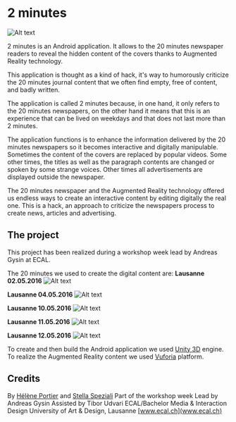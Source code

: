 # 2 minutes
![Alt text](/Documentation/Photos)

2 minutes is an Android application. It allows to the 20 minutes newspaper readers to reveal the hidden content of the covers thanks to Augmented Reality technology.

This application is thought as a kind of hack, it's way to humorously criticize the 20 minutes journal content that we often find empty, free of content, and badly written.

The application is called 2 minutes because, in one hand, it only refers to the 20 minutes newspapers, on the other hand it means that this is an experience that can be lived on weekdays and that does not last more than 2 minutes.

The application functions is to enhance the information delivered by the 20 minutes newspapers so it becomes interactive and digitally manipulable. Sometimes the content of the covers are replaced by popular videos. Some other times, the titles as well as the paragraph contents are changed or spoken by some strange voices. Other times all advertisements are displayed outside the newspaper.

The 20 minutes newspaper and the Augmented Reality technology offered us endless ways to create an interactive content by editing digitally the real one. This is a hack, an approach to criticize the newspapers process to create news, articles and advertising.

## The project
This project has been realized during a workshop week lead by Andreas Gysin at ECAL.

The 20 minutes we used to create the digital content are:
**Lausanne 02.05.2016**
![Alt text](/Documentation/20_minutes_covers/20min02052016.jpg)

**Lausanne 04.05.2016**
![Alt text](/Documentation/20_minutes_covers/20min04052016.jpg)

**Lausanne 10.05.2016**
![Alt text](/Documentation/20_minutes_covers/20min10052016.jpg)

**Lausanne 11.05.2016**
![Alt text](/Documentation/20_minutes_covers/20min11052016.jpg)

**Lausanne 12.05.2016**
![Alt text](/Documentation/20_minutes_covers/20min12052016.jpg)

To create and then build the Android application we used [Unity 3D](https://unity3d.com) engine. To realize the Augmented Reality content we used [Vuforia](https://vuforia.com/) platform.

## Credits
By [Hélène Portier](http://heleneportier.com/) and [Stella Speziali](https://stellaspeziali.myportfolio.com/)
Part of the workshop week
Lead by Andreas Gysin
Assisted by Tibor Udvari
ECAL/Bachelor Media & Interaction Design
University of Art & Design, Lausanne
[www.ecal.ch](www.ecal.ch)
